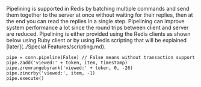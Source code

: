 Pipelining is supported in Redis by batching multiple commands and send them together to the server at once without waiting for their replies, then at the end you can read the replies in a single step. Pipelining can improve system performance a lot since the round trips between client and server are reduced. Pipelining is either provided using the Redis clients as shown below using Ruby client or by using Redis scripting that will be explained [later](../Special Features/scripting.md).

````
pipe = conn.pipeline(False) // False means without transaction supportpipe.zadd('viewed:' + token, item, timestamp)pipe.zremrangebyrank('viewed:' + token, 0, -26)pipe.zincrby('viewed:', item, -1)pipe.execute()````
